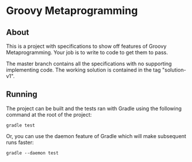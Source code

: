 Groovy Metaprogramming
======================

About
-----

This is a project with specifications to show off features of Groovy
Metaprogramming.  Your job is to write to code to get them to pass.

The master branch contains all the specifications with no supporting
implementing code.  The working solution is contained in the tag "solution-v1".

Running
-------
The project can be built and the tests ran with Gradle using the following
command at the root of the project:

    gradle test

Or, you can use the daemon feature of Gradle which will make subsequent runs
faster:

    gradle --daemon test
